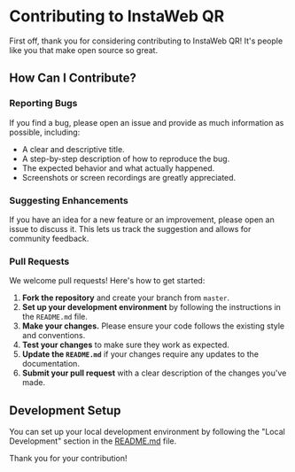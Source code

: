 # Contributing to InstaWeb QR

First off, thank you for considering contributing to InstaWeb QR! It's people like you that make open source so great.

## How Can I Contribute?

### Reporting Bugs

If you find a bug, please open an issue and provide as much information as possible, including:
- A clear and descriptive title.
- A step-by-step description of how to reproduce the bug.
- The expected behavior and what actually happened.
- Screenshots or screen recordings are greatly appreciated.

### Suggesting Enhancements

If you have an idea for a new feature or an improvement, please open an issue to discuss it. This lets us track the suggestion and allows for community feedback.

### Pull Requests

We welcome pull requests! Here's how to get started:

1.  **Fork the repository** and create your branch from `master`.
2.  **Set up your development environment** by following the instructions in the `README.md` file.
3.  **Make your changes.** Please ensure your code follows the existing style and conventions.
4.  **Test your changes** to make sure they work as expected.
5.  **Update the `README.md`** if your changes require any updates to the documentation.
6.  **Submit your pull request** with a clear description of the changes you've made.

## Development Setup

You can set up your local development environment by following the "Local Development" section in the [README.md](README.md) file.

Thank you for your contribution!
